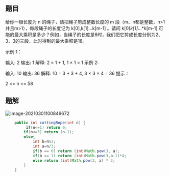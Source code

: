 ## 题目

给你一根长度为 n 的绳子，请把绳子剪成整数长度的 m 段（m、n都是整数，n>1并且m>1），每段绳子的长度记为 k[0],k[1]...k[m-1] 。请问 k[0]*k[1]*...*k[m-1] 可能的最大乘积是多少？例如，当绳子的长度是8时，我们把它剪成长度分别为2、3、3的三段，此时得到的最大乘积是18。

示例 1：

输入: 2
输出: 1
解释: 2 = 1 + 1, 1 × 1 = 1
示例 2:

输入: 10
输出: 36
解释: 10 = 3 + 3 + 4, 3 × 3 × 4 = 36
提示：

2 <= n <= 58

## 题解

![image-20210301100849672](C:\Users\ASUS\AppData\Roaming\Typora\typora-user-images\image-20210301100849672.png)

```java
    public int cuttingRope(int n) {
         if(n<=1) return 0;
        if(n<=3) return (n-1);
        else{
            int b=n%3;
            int a=n/3;
            if(b == 0) return (int)Math.pow(3, a);
            if(b == 1) return (int)Math.pow(3,a-1)*4;
            else return (int)Math.pow(3, a) * 2; 
        }
    }
```

